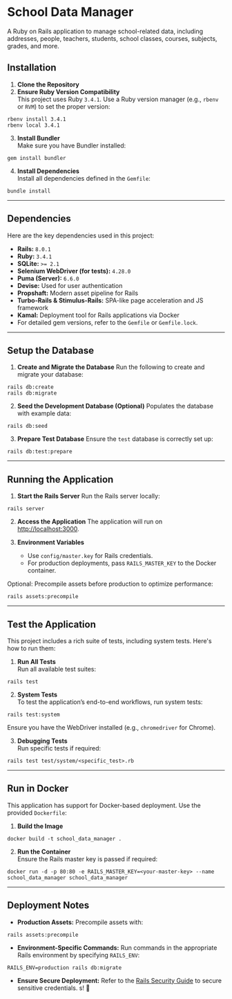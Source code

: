 # **School Data Manager**

A Ruby on Rails application to manage school-related data, including addresses, people, teachers, students, school classes, courses, subjects, grades, and more.

## **Installation**

1. **Clone the Repository**
2. **Ensure Ruby Version Compatibility**  
   This project uses Ruby `3.4.1`. Use a Ruby version manager (e.g., `rbenv` or `RVM`) to set the proper version:
```shell script
rbenv install 3.4.1
rbenv local 3.4.1
```

3. **Install Bundler**  
   Make sure you have Bundler installed:
```shell script
gem install bundler
```

4. **Install Dependencies**  
   Install all dependencies defined in the `Gemfile`:
```shell script
bundle install
```
   
---

## **Dependencies**

Here are the key dependencies used in this project:

- **Rails:** `8.0.1`
- **Ruby:** `3.4.1`
- **SQLite:** `>= 2.1`
- **Selenium WebDriver (for tests):** `4.28.0`
- **Puma (Server):** `6.6.0`
- **Devise:** Used for user authentication
- **Propshaft:** Modern asset pipeline for Rails
- **Turbo-Rails & Stimulus-Rails:** SPA-like page acceleration and JS framework
- **Kamal:** Deployment tool for Rails applications via Docker
- For detailed gem versions, refer to the `Gemfile` or `Gemfile.lock`.

---

## **Setup the Database**

1. **Create and Migrate the Database**
   Run the following to create and migrate your database:
```shell script
rails db:create
rails db:migrate
```

2. **Seed the Development Database (Optional)**
   Populates the database with example data:
```shell script
rails db:seed
```

3. **Prepare Test Database**
   Ensure the `test` database is correctly set up:
```shell script
rails db:test:prepare
```

---

## **Running the Application**

1. **Start the Rails Server**
   Run the Rails server locally:
```shell script
rails server
```

2. **Access the Application**
   The application will run on [http://localhost:3000](http://localhost:3000).

3. **Environment Variables**
    - Use `config/master.key` for Rails credentials.
    - For production deployments, pass `RAILS_MASTER_KEY` to the Docker container.

Optional: Precompile assets before production to optimize performance:
```shell script
rails assets:precompile
```

---

## **Test the Application**

This project includes a rich suite of tests, including system tests. Here's how to run them:

1. **Run All Tests**  
   Run all available test suites:
```shell script
rails test
```

2. **System Tests**  
   To test the application’s end-to-end workflows, run system tests:
```shell script
rails test:system
```

Ensure you have the WebDriver installed (e.g., `chromedriver` for Chrome).

3. **Debugging Tests**  
   Run specific tests if required:
```shell script
rails test test/system/<specific_test>.rb
```

---

## **Run in Docker**

This application has support for Docker-based deployment. Use the provided `Dockerfile`:

1. **Build the Image**
```shell script
docker build -t school_data_manager .
```

2. **Run the Container**  
   Ensure the Rails master key is passed if required:
```shell script
docker run -d -p 80:80 -e RAILS_MASTER_KEY=<your-master-key> --name school_data_manager school_data_manager
```

---

## **Deployment Notes**

- **Production Assets:** Precompile assets with:
```shell script
rails assets:precompile
```
- **Environment-Specific Commands:** Run commands in the appropriate Rails environment by specifying `RAILS_ENV`:
```shell script
RAILS_ENV=production rails db:migrate
```

- **Ensure Secure Deployment:**
  Refer to the [Rails Security Guide](https://guides.rubyonrails.org/security.html) to secure sensitive credentials. s! 🚀